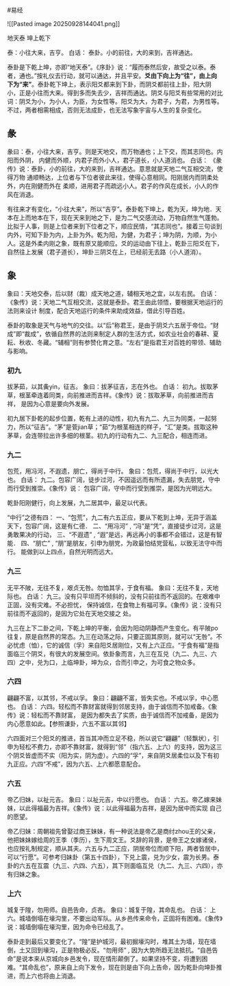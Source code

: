 
#易经 

![[Pasted image 20250928144041.png]]

地天泰  坤上乾下


泰：小往大来，吉亨。
白话：
泰卦。小的前往，大的来到，吉祥通达。


泰卦是下乾上坤，亦即“地天泰”。《序卦》说：“履而泰然后安，故受之以泰。泰者，通也。”按礼仪去行动，就可以通达，并且平安。**爻由下向上为“往”，由上向下为“来”**。泰卦乾下坤上，表示阳爻都来到下卦，而阴爻都前往上卦，阳大阴小，正是小往而大来。得到多而失去少，吉祥而通达。阴爻与阳爻有些常用的对比词：阴爻为小，为小人，为臣，为女性等。阳爻为大，为君子，为君，为男性等。不过，两者相需相成，否则无法成卦，也无法写象宇宙与人生的复杂变化。



## 彖
彖曰：泰，小往大来，吉亨。则是天地交，而万物通也；上下交，而其志同也。内阳而外阴，
内健而外顺，内君子而外小人，君子道长，小人道消也。
白话：
《彖传》说：泰卦，小的前往，大的来到，吉祥通达。意思就是天地二气互相交流，使得万物
通顺畅达，上位者与下位者彼此来往，使得心意相同。阳刚居内而阴柔处外，内在刚健而外在
柔顺，进用君子而疏远小人。君子的作风在成长，小人的作风在消退。

有往来才有变化，“小往大来”，所以“吉亨”。泰卦乾下坤上，乾为天，坤为地．天本在上而地本在下，现在天来到地之下，是为二气交感流动，万物自然生气蓬勃。比拟于人事，则是上位者来到下位者之下，顺应民情，“其志同也”。接着三句谈到内外，可知下卦为内，上卦为外。乾为阳，为健，为君子；坤为阴，为顺，为小人。这是外柔内刚之象，既有原又能顺应。爻的运动由下往上，乾卦三阳爻在下，自然往上发展（君子道长），坤卦三阴爻在上，已经前无去路（小人道消）。


## 象
象曰：天地交泰，后以财（裁）成天地之道，辅相天地之宜，以左右民。
白话：
《象传》说：天地二气互相交流，这就是泰卦。君王由此领悟，要根据天地运行的法则来设计
制度，配合天地运行的条件来助成效益，借此引导百姓。

泰卦的取象是天气与地气的交往。以“后”称君王，是由于阴爻六五居于帝位。“财成”即“裁成”，依循自然界的法则来制定人群的生活方式，如农业社会的春耕、夏耘、秋收、冬藏。“辅相”则有参赞化育之意。“左右”是指君王对百姓的带领、辅助与影响。


### 初九
拔茅茹，以其夤yin，征吉。
象曰：拔茅征吉，志在外也。
白话：
初九。拔取茅草，根茎牵连着同类，向前推进而吉祥。《象传》说：拔取茅草，向前推进而吉祥，
是因为心意是要向外发展。

初九居下卦乾的起步位置，乾有上进的动性，初九有九二、九三为同类，一起努力，所以“征吉”。“茅”是菅jian草；“茹”为根茎相连的样子，“汇”是类。拔取这种茅草，会连带拉出许多细的根茎。初九的行动有九二、九三配合，相连而进。


### 九二
包荒，用冯河，不遐遗，朋亡，得尚于中行。
象曰：包荒，得尚于中行，以光大也。
白话：
九二。包容广阔，徒步过河，不因遥远而有所遗漏，失去朋党，守中而行受到推崇。《象传》说：
包容广阔，守中而行受到推崇，是因为光明远大。

乾卦阳刚健行，向上发展，九二居其中，最足以代表。

“中行”之德有四：
一、“包荒”，九二有六五正应，要从下乾到上坤，无异于涵盖天下，包容广阔，这是有仁德．
二、“用冯河” , “冯”是“凭”，直接徒步过河，这是勇敢果决的行动，
三、“不遐遗” , “遐”是远，再远再小的事都不会错过，这是有智能．
四、“朋亡” , “朋”是朋友，引申为朋党，为政最怕结党营私，以致无法守中而行。
能做到以上四点，自然光明而远大。

### 九三
无平不陂，无往不复，艰贞无咎。勿恤其孚，于食有福。
象曰：无往不复，天地际也。
白话：
九三。没有只平坦而不倾斜的，没有只前往而不返回的。在艰难中正固，没有灾难。不必担忧，
保持诚信，在食物上有福可享。《象传》说：没有只前往而不返回的，是因为它处在天地交接之
处。

九三在上下二卦之间，下乾上坤的平衡，会因为阳动阴静而产生变化。有平陂po往复，原是自然界的常态。九三在动荡之际，只要正固其原则，就可以“无咎”。不必忧虑（恤），它的诚信（孚）来自阳爻居刚位，又有上六正应。“于食有福”是指面临三个阴爻，有很大的发展空间。依卦象而言，九三在互兑（九二、九三、六四）之中，兑为口，上临坤卦，坤为众，合而引申之，为可食之物众多。


### 六四
翩翩不富，以其邻，不戒以孚。
象曰：翩翩不富，皆失实也。不戒以孚，中心愿也。
白话：
六四。轻松而不靠财富就得到邻居支持，由于诚信而不加戒备。《象传》说：轻松而不靠财富，
是因为都失去了实质，由于诚信而不加戒备，是因为内心愿意如此。【参照谦卦，六五不富以其邻】
 
六四面对三个阳爻的推进，首当其冲而立足不稳，所以说它“翩翩”（轻飘状），引申为轻松不费力，亦即不靠财富，就得到“邻”（指六五、上六）的支持，因为这三个阴爻皆虚而不实（阳为实，阴为虚）。六四的“孚”，来自阴爻居柔位以及下有初九正应。六四“不戒”，因为六五、上六都愿意配合。


### 六五
帝乙归妹，以祉元吉。
象曰：以祉元吉，中以行愿也。
白话：
六五。帝乙嫁来妹妹，以此得福最为吉祥。《象传》说：以此得福最为吉祥，是因为居中而实现
自己的愿望。

帝乙归妹：周朝祖先曾娶过商王妹妹，有一种说法是帝乙是商纣zhou王的父亲，他把妹妹嫁给周的王季（季历），生下周文王。爻辞的背景，是帝王之女嫁诸侯，也应按礼制规定，顺从其夫。六五与九二正应，阴居帝位而顺下阳，两者皆居中，可以“行愿”。可参考归妹卦（第五十四卦），下兑上震，兑为少女，震为长男。泰卦的六五在互震（九三、六四、六五），其下则面临互兑（九二、九三、六四），亦有归妹之象。


### 上六
城复于隍，勿用师。自邑告命，贞吝。
象曰：城复于隍，其命乱也。
白话：
上六。城墙倒塌在壕沟里，不要出动军队。从乡邑传来命令，正固将有困难。《象传》说：城墙倒塌在壕沟里，因为命令已经乱了。

泰卦走到最后又要变化了。“隍”是护城河，最初掘壕沟时，堆其土为墙，现在墙倒，土又回到壕沟，正是物极必反。“勿用师” , 因为大势所趋无法抵抗。“自邑告命”是说本来从京城向乡邑发令，现在情形颠倒了。如果坚持不变，将遭到困难。“其命乱也”，原来自上向下发令，现在则是由下向上告命，因为乾卦向坤卦推进，而上六也将由上消退。














